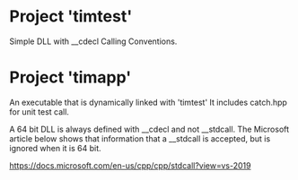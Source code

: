 # Project 'timtest'
Simple DLL with __cdecl Calling Conventions.


# Project 'timapp'
An executable that is dynamically linked with 'timtest'
It includes catch.hpp for unit test call.




A 64 bit DLL is always defined with __cdecl and not __stdcall. The Microsoft article below shows that information that a __stdcall is accepted, but is ignored when it is 64 bit.

https://docs.microsoft.com/en-us/cpp/cpp/stdcall?view=vs-2019
